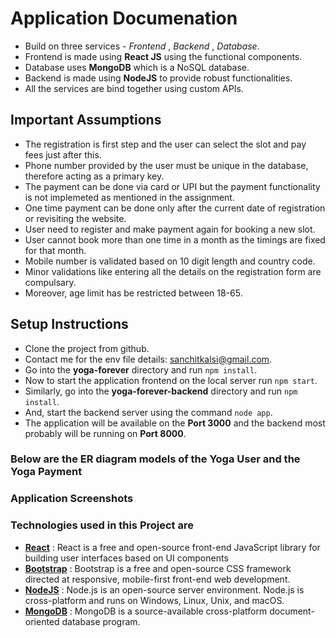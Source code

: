 # Application Documenation

-   Build on three services - _Frontend_ , _Backend_ , _Database_.
-   Frontend is made using **React JS** using the functional components.
-   Database uses **MongoDB** which is a NoSQL database.
-   Backend is made using **NodeJS** to provide robust functionalities.
-   All the services are bind together using custom APIs.

## Important Assumptions

-   The registration is first step and the user can select the slot and pay fees just after this.
-   Phone number provided by the user must be unique in the database, therefore acting as a primary key.
-   The payment can be done via card or UPI but the payment functionality is not implemeted as mentioned in the assignment.
-   One time payment can be done only after the current date of registration or revisiting the website. 
-   User need to register and make payment again for booking a new slot.
-   User cannot book more than one time in a month as the timings are fixed for that month.
-   Mobile number is validated based on 10 digit length and country code.
-   Minor validations like entering all the details on the registration form are compulsary.
-   Moreover, age limit has be restricted between 18-65.

## Setup Instructions

-   Clone the project from github.
-   Contact me for the env file details: sanchitkalsi@gmail.com.
-   Go into the **yoga-forever** directory and run `npm install`.
-   Now to start the application frontend on the local server run `npm start`.
-   Similarly, go into the **yoga-forever-backend** directory and run `npm install`.
-   And, start the backend server using the command `node app`.
-   The application will be available on the **Port 3000** and the backend most probably will be running on **Port 8000**.

### Below are the ER diagram models of the Yoga User and the Yoga Payment


### Application Screenshots

### Technologies used in this Project are

-   **[React](https://reactjs.org/)** : React is a free and open-source front-end JavaScript library for building user interfaces based on UI components
-   **[Bootstrap](https://getbootstrap.com/)** : Bootstrap is a free and open-source CSS framework directed at responsive, mobile-first front-end web development.
-   **[NodeJS](https://nodejs.org/en/about/)** : Node.js is an open-source server environment. Node.js is cross-platform and runs on Windows, Linux, Unix, and macOS.
-   **[MongoDB](https://www.mongodb.com/what-is-mongodb)** : MongoDB is a source-available cross-platform document-oriented database program.
